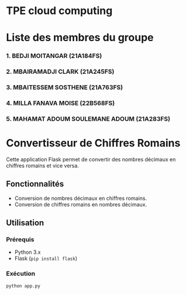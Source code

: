 # TPE cloud computing 
# Liste des membres du groupe

### 1. BEDJI MOITANGAR (21A184FS)
 ### 2. MBAIRAMADJI CLARK (21A245FS)
 ### 3. MBAITESSEM SOSTHENE (21A763FS)
 ### 4. MILLA FANAVA MOISE (22B568FS)
### 5. MAHAMAT ADOUM SOULEMANE ADOUM (21A283FS)

# Convertisseur de Chiffres Romains

Cette application Flask permet de convertir des nombres décimaux en chiffres romains et vice versa.

## Fonctionnalités

- Conversion de nombres décimaux en chiffres romains.
- Conversion de chiffres romains en nombres décimaux.

## Utilisation

### Prérequis

- Python 3.x
- Flask (`pip install flask`)

### Exécution

```bash
python app.py
